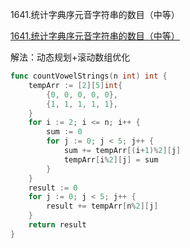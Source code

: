 1641.统计字典序元音字符串的数目（中等）

[1641.统计字典序元音字符串的数目（中等）](https://leetcode.cn/problems/count-sorted-vowel-strings/)



解法：动态规划+滚动数组优化



```go
func countVowelStrings(n int) int {
	tempArr := [2][5]int{
		{0, 0, 0, 0, 0},
		{1, 1, 1, 1, 1},
	}
	for i := 2; i <= n; i++ {
		sum := 0
		for j := 0; j < 5; j++ {
			sum += tempArr[(i+1)%2][j]
			tempArr[i%2][j] = sum
		}
	}
	result := 0
	for j := 0; j < 5; j++ {
		result += tempArr[n%2][j]
	}
	return result
}
```
